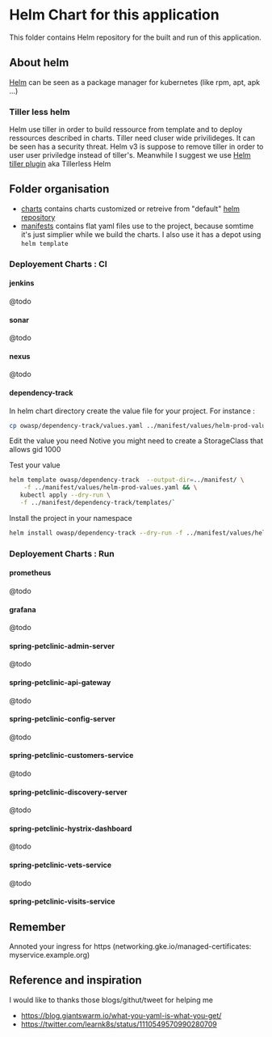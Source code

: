 # Helm Chart for this application 

This folder contains Helm repository for the built and run of this application.

## About helm

[Helm](https://helm.sh/docs/) can be seen as a package manager for kubernetes (like rpm, apt, apk ...)

### Tiller less helm

Helm use tiller in order to build ressource from template and to deploy ressources described in charts. Tiller need cluser wide privilideges. It can be seen has a security threat. Helm v3 is suppose to remove tiller in order to user user priviledge instead of tiller's. Meanwhile I suggest we use [Helm tiller plugin](https://github.com/rimusz/helm-tiller) aka Tillerless Helm


## Folder organisation

* [charts](charts) contains charts customized or retreive from "default" [helm repository](https://github.com/helm/charts)
* [manifests](manifests) contains flat yaml files use to the project, because somtime it's just simplier while we build the charts. I also use it has a depot using `helm template `


### Deployement Charts : CI

#### jenkins

@todo

#### sonar

@todo

#### nexus

@todo

#### dependency-track

In helm chart directory create the value file for your project.
For instance :

````bash
cp owasp/dependency-track/values.yaml ../manifest/values/helm-prod-values.yaml 
````

Edit the value you need
Notive you might need to create a StorageClass that allows gid 1000

Test your value 

````bash
helm template owasp/dependency-track  --output-dir=../manifest/ \
    -f ../manifest/values/helm-prod-values.yaml && \
   kubectl apply --dry-run \
   -f ../manifest/dependency-track/templates/`
````

Install the project in your namespace

````bash
helm install owasp/dependency-track --dry-run -f ../manifest/values/helm-prod-values.yaml
````

### Deployement Charts : Run

#### prometheus

@todo

#### grafana

@todo

#### spring-petclinic-admin-server

@todo

#### spring-petclinic-api-gateway

@todo

#### spring-petclinic-config-server

@todo

#### spring-petclinic-customers-service

@todo

#### spring-petclinic-discovery-server

@todo

#### spring-petclinic-hystrix-dashboard

@todo

#### spring-petclinic-vets-service

@todo

#### spring-petclinic-visits-service

## Remember

Annoted your ingress for https (networking.gke.io/managed-certificates: myservice.example.org)


## Reference and inspiration

I would like to thanks those blogs/githut/tweet for helping me 

* https://blog.giantswarm.io/what-you-yaml-is-what-you-get/
* https://twitter.com/learnk8s/status/1110549570990280709 


## 

